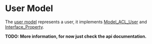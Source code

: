 # User Model

The [user model](../../guide-api/Model_User) represents a user, it implements
[Model_ACL_User](../../guide-api/Model_ACL_User) and [Interface_Property](../../guide-api/Interface_Property).

**TODO: More information, for now just check the api documentation.**